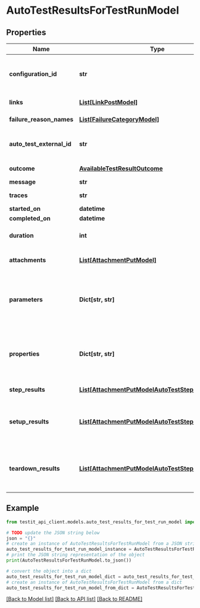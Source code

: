 # AutoTestResultsForTestRunModel


## Properties

Name | Type | Description | Notes
------------ | ------------- | ------------- | -------------
**configuration_id** | **str** | Specifies the GUID of the autotest configuration, which was specified when the test run was created. | 
**links** | [**List[LinkPostModel]**](LinkPostModel.md) | Specifies the links in the autotest. | [optional] 
**failure_reason_names** | [**List[FailureCategoryModel]**](FailureCategoryModel.md) | Specifies the cause of autotest failure. | [optional] 
**auto_test_external_id** | **str** | Specifies the external ID of the autotest, which was specified when the test run was created. | 
**outcome** | [**AvailableTestResultOutcome**](AvailableTestResultOutcome.md) | Specifies the result of the autotest execution. | 
**message** | **str** | A comment for the result. | [optional] 
**traces** | **str** | An extended comment or a stack trace. | [optional] 
**started_on** | **datetime** | Test run start date. | [optional] 
**completed_on** | **datetime** | Test run end date. | [optional] 
**duration** | **int** | Expected or actual duration of the test run execution in milliseconds. | [optional] 
**attachments** | [**List[AttachmentPutModel]**](AttachmentPutModel.md) | Specifies an attachment GUID. Multiple values can be sent. | [optional] 
**parameters** | **Dict[str, str]** | \&quot;&lt;b&gt;parameter&lt;/b&gt;\&quot;: \&quot;&lt;b&gt;value&lt;/b&gt;\&quot; pair with arbitrary custom parameters. Multiple parameters can be sent. | [optional] 
**properties** | **Dict[str, str]** | \&quot;&lt;b&gt;property&lt;/b&gt;\&quot;: \&quot;&lt;b&gt;value&lt;/b&gt;\&quot; pair with arbitrary custom properties. Multiple properties can be sent. | [optional] 
**step_results** | [**List[AttachmentPutModelAutoTestStepResultsModel]**](AttachmentPutModelAutoTestStepResultsModel.md) | Specifies the results of individual steps. | [optional] 
**setup_results** | [**List[AttachmentPutModelAutoTestStepResultsModel]**](AttachmentPutModelAutoTestStepResultsModel.md) | Specifies the results of setup steps. For information on supported values, see the &#x60;stepResults&#x60; parameter above. | [optional] 
**teardown_results** | [**List[AttachmentPutModelAutoTestStepResultsModel]**](AttachmentPutModelAutoTestStepResultsModel.md) | Specifies the results of the teardown steps. For information on supported values, see the &#x60;stepResults&#x60; parameter above. | [optional] 

## Example

```python
from testit_api_client.models.auto_test_results_for_test_run_model import AutoTestResultsForTestRunModel

# TODO update the JSON string below
json = "{}"
# create an instance of AutoTestResultsForTestRunModel from a JSON string
auto_test_results_for_test_run_model_instance = AutoTestResultsForTestRunModel.from_json(json)
# print the JSON string representation of the object
print(AutoTestResultsForTestRunModel.to_json())

# convert the object into a dict
auto_test_results_for_test_run_model_dict = auto_test_results_for_test_run_model_instance.to_dict()
# create an instance of AutoTestResultsForTestRunModel from a dict
auto_test_results_for_test_run_model_from_dict = AutoTestResultsForTestRunModel.from_dict(auto_test_results_for_test_run_model_dict)
```
[[Back to Model list]](../README.md#documentation-for-models) [[Back to API list]](../README.md#documentation-for-api-endpoints) [[Back to README]](../README.md)


